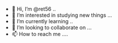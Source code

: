 - 👋 Hi, I’m @ret56 ..
- 👀 I’m interested in studying new things ...
- 🌱 I’m currently learning ..
- 💞️ I’m looking to collaborate on ...
- 📫 How to reach me ....
  

<!---
ret56/ret56 is a ✨ special ✨ repository because its `README.md` (this file) appears on your GitHub profile.
You can click the Preview link to take a look at your changes.
--->
